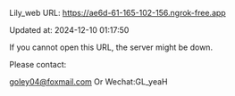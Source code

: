 Lily_web URL: https://ae6d-61-165-102-156.ngrok-free.app

Updated at: 2024-12-10 01:17:50

If you cannot open this URL, the server might be down.

Please contact: 

goley04@foxmail.com Or Wechat:GL_yeaH